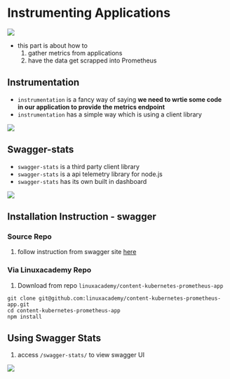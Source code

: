 # Instrumenting Applications

<img src="https://user-images.githubusercontent.com/6856382/222981847-84bb2401-5225-4b3b-b80d-16fdba01811c.png">

- this part is about how to
    1. gather metrics from applications
    2. have the data get scrapped into Prometheus

## Instrumentation

- `instrumentation` is a fancy way of saying **we need to wrtie some code in our application to provide the metrics endpoint**
- `instrumentation` has a simple way which is using a client library

<img src="https://user-images.githubusercontent.com/6856382/222985854-419ed379-e881-4681-811a-81985f505a67.png">


## Swagger-stats
- `swagger-stats` is a third party client library
- `swagger-stats` is a api telemetry library for node.js
- `swagger-stats` has its own built in dashboard

<img src="https://user-images.githubusercontent.com/6856382/222985921-63c6d668-bff6-499d-9e46-1dcf56a77dec.png">

## Installation Instruction - swagger

### Source Repo

1. follow instruction from swagger site [here](https://swaggerstats.io/)

### Via Linuxacademy Repo

1. Download from repo `linuxacademy/content-kubernetes-prometheus-app`

```
git clone git@github.com:linuxacademy/content-kubernetes-prometheus-app.git
cd content-kubernetes-prometheus-app
npm install
```

## Using Swagger Stats

1. access `/swagger-stats/` to view swagger UI

<img src="https://user-images.githubusercontent.com/6856382/222990455-9c294342-9dca-415d-9b4a-fcbb96146fc2.png">